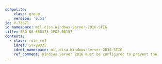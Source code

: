 ```yaml
---
scapolite:
    class: group
    version: '0.51'
id: V-73671
id_namespace: mil.disa.Windows-Server-2016-STIG
title: SRG-OS-000373-GPOS-00157
contents:
  - class: rule_ref
    idref: SV-88335
    idref_namespace: mil.disa.Windows-Server-2016-STIG
    ref_comment: Windows Server 2016 must be configured to prevent the stora ...
---
```


